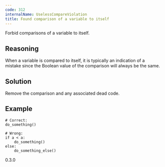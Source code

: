 ```yaml
---
code: 312
internalName: UselessCompareViolation
title: Found comparison of a variable to itself
---
```


Forbid comparisons of a variable to itself.

## Reasoning
When a variable is compared to itself, it is typically an indication
of a mistake since the Boolean value of the comparison will always
be the same.

## Solution
Remove the comparison and any associated dead code.

## Example

    # Correct:
    do_something()
    
    # Wrong:
    if a < a:
        do_something()
    else:
        do_something_else()

<div class="versionadded">

0.3.0

</div>